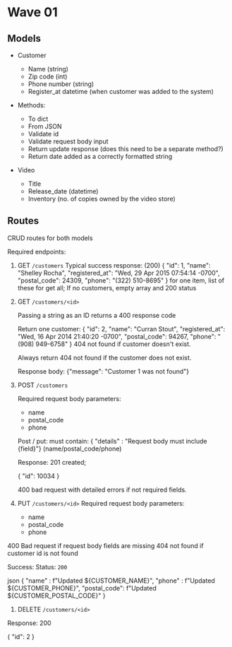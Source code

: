 # Wave 01

## Models
- Customer
  - Name (string)
  - Zip code (int)
  - Phone number (string)
  - Register_at datetime (when customer was added to the system)

- Methods:
  - To dict
  - From JSON
  - Validate id
  - Validate request body input
  - Return update response (does this need to be a separate method?)
  - Return date added as a correctly formatted string
  
- Video
  - Title
  - Release_date (datetime)
  - Inventory (no. of copies owned by the video store)

## Routes
CRUD routes for both models

Required endpoints:

1. GET `/customers`
   Typical success response: (200)
  {
    "id": 1,
    "name": "Shelley Rocha",
    "registered_at": "Wed, 29 Apr 2015 07:54:14 -0700",
    "postal_code": 24309,
    "phone": "(322) 510-8695"
  }
  for one item, list of these for get all;
  If no customers, empty array and 200 status

2. GET `/customers/<id>`

    Passing a string as an ID returns a 400 response code

    Return one customer: 
    {
    "id": 2,
    "name": "Curran Stout",
    "registered_at": "Wed, 16 Apr 2014 21:40:20 -0700",
    "postal_code": 94267,
    "phone": "(908) 949-6758"
    }
    404 not found if customer doesn't exist.

    Always return 404 not found if the customer does not exist.

    Response body: 
    {"message": "Customer 1 was not found"}

3. POST `/customers`
   
   Required request body parameters:
   - name
   - postal_code
   - phone


    Post / put:
    must contain: 
    { "details" : "Request body must include {field}"} (name/postal_code/phone)

    Response: 201 created;

    {
    "id": 10034
    }

    400 bad request with detailed errors if not required fields.

4. PUT `/customers/<id>`
   Required request body parameters:
   - name
   - postal_code
   - phone

400 Bad request if request body fields are missing
404 not found if customer id is not found
  
Success:
Status: `200`

json
    { 
    "name" : f"Updated ${CUSTOMER_NAME}",
    "phone" : f"Updated ${CUSTOMER_PHONE}",
    "postal_code": f"Updated ${CUSTOMER_POSTAL_CODE}"
    }





1. DELETE `/customers/<id>`

Response: 200 

{
    "id": 2
}



